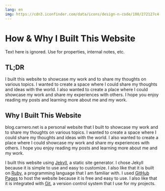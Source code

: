 ```yaml
---
lang: en
img: https://cdn3.iconfinder.com/data/icons/design-n-code/100/272127c4-8d19-4bd3-bd22-2b75ce94ccb4-512.png
---
```

# How & Why I Built This Website

Text here is ignored. Use for properties, internal notes, etc.

## TL;DR

I built this website to showcase my work and to share my thoughts on various topics. I wanted to create a space where I could share my thoughts and ideas with the world. I also wanted to create a place where I could showcase my work and share my experiences with others. I hope you enjoy reading my posts and learning more about me and my work.

## Why I Built This Website

blog.carnero.net is a personal website that I built to showcase my work and to share my thoughts on various topics. I wanted to create a space where I could share my thoughts and ideas with the world. I also wanted to create a place where I could showcase my work and share my experiences with others. I hope you enjoy reading my posts and learning more about me and my work.

I built this website using [Jekyll](https://jekyllrb.com/), a static site generator. I chose Jekyll because it is simple to use and easy to customize. I also like that it is built on [Ruby](https://www.ruby-lang.org/en/), a programming language that I am familiar with. I used [GitHub Pages](https://pages.github.com/) to host the website because it is free and easy to use. I also like that it is integrated with [Git](https://git-scm.com/), a version control system that I use for my projects.